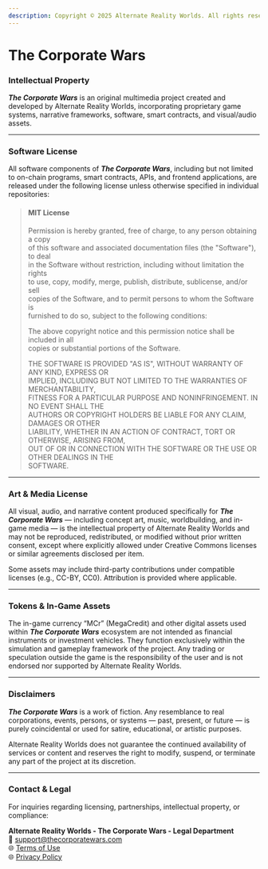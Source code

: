 ```yaml
---
description: Copyright © 2025 Alternate Reality Worlds. All rights reserved.
---
```


# **The Corporate Wars**

### Intellectual Property

_**The Corporate Wars**_ is an original multimedia project created and developed by Alternate Reality Worlds, incorporating proprietary game systems, narrative frameworks, software, smart contracts, and visual/audio assets.

***

### Software License

All software components of _**The Corporate Wars**_, including but not limited to on-chain programs, smart contracts, APIs, and frontend applications, are released under the following license unless otherwise specified in individual repositories:

> #### MIT License
>
> Permission is hereby granted, free of charge, to any person obtaining a copy\
> of this software and associated documentation files (the "Software"), to deal\
> in the Software without restriction, including without limitation the rights\
> to use, copy, modify, merge, publish, distribute, sublicense, and/or sell\
> copies of the Software, and to permit persons to whom the Software is\
> furnished to do so, subject to the following conditions:
>
> The above copyright notice and this permission notice shall be included in all\
> copies or substantial portions of the Software.
>
> THE SOFTWARE IS PROVIDED "AS IS", WITHOUT WARRANTY OF ANY KIND, EXPRESS OR\
> IMPLIED, INCLUDING BUT NOT LIMITED TO THE WARRANTIES OF MERCHANTABILITY,\
> FITNESS FOR A PARTICULAR PURPOSE AND NONINFRINGEMENT. IN NO EVENT SHALL THE\
> AUTHORS OR COPYRIGHT HOLDERS BE LIABLE FOR ANY CLAIM, DAMAGES OR OTHER\
> LIABILITY, WHETHER IN AN ACTION OF CONTRACT, TORT OR OTHERWISE, ARISING FROM,\
> OUT OF OR IN CONNECTION WITH THE SOFTWARE OR THE USE OR OTHER DEALINGS IN THE\
> SOFTWARE.

***

### Art & Media License

All visual, audio, and narrative content produced specifically for _**The Corporate Wars**_ — including concept art, music, worldbuilding, and in-game media — is the intellectual property of Alternate Reality Worlds and may not be reproduced, redistributed, or modified without prior written consent, except where explicitly allowed under Creative Commons licenses or similar agreements disclosed per item.

Some assets may include third-party contributions under compatible licenses (e.g., CC-BY, CC0). Attribution is provided where applicable.

***

### Tokens & In-Game Assets

The in-game currency “MCr” (MegaCredit) and other digital assets used within _**The Corporate Wars**_ ecosystem are not intended as financial instruments or investment vehicles. They function exclusively within the simulation and gameplay framework of the project. Any trading or speculation outside the game is the responsibility of the user and is not endorsed nor supported by Alternate Reality Worlds.

***

### Disclaimers

_**The Corporate Wars**_ is a work of fiction. Any resemblance to real corporations, events, persons, or systems — past, present, or future — is purely coincidental or used for satire, educational, or artistic purposes.

Alternate Reality Worlds does not guarantee the continued availability of services or content and reserves the right to modify, suspend, or terminate any part of the project at its discretion.

***

### Contact & Legal

For inquiries regarding licensing, partnerships, intellectual property, or compliance:

**Alternate Reality Worlds - **The Corporate Wars** - Legal Department**\
📧 [support@thecorporatewars.com](mailto:support@thecorporatewars.com)  
🌐 [Terms of Use](https://www.thecorporatewars.com/terms-of-use)  
🌐 [Privacy Policy](https://www.thecorporatewars.com/privacy-policy)
